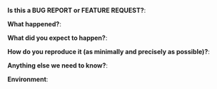**Is this a BUG REPORT or FEATURE REQUEST?**:

**What happened?**:

**What did you expect to happen?**:

**How do you reproduce it (as minimally and precisely as possible)?**:

**Anything else we need to know?**:

**Environment**: